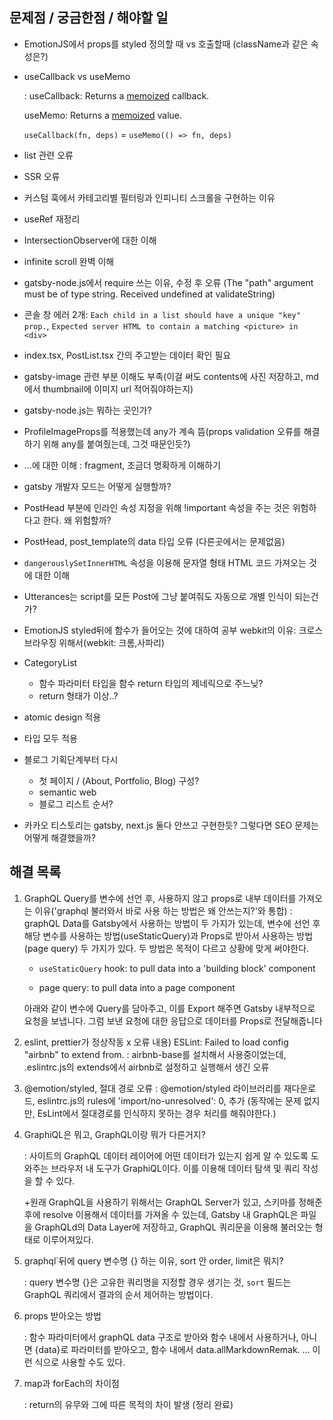 ## 문제점 / 궁금한점 / 해야할 일

- EmotionJS에서 props를 styled 정의할 때 vs 호출할때 (className과 같은 속성은?)

- useCallback vs useMemo

  : useCallback: Returns a [memoized](https://en.wikipedia.org/wiki/Memoization) callback.

    useMemo: Returns a [memoized](https://en.wikipedia.org/wiki/Memoization) value.

  `useCallback(fn, deps)` = `useMemo(() => fn, deps)` 

- list 관련 오류

- SSR 오류

- 커스텀 훅에서 카테고리별 필터링과 인피니티 스크롤을 구현하는 이유

- useRef 재정리

- IntersectionObserver에 대한 이해

- infinite scroll 완벽 이해

- gatsby-node.js에서 require 쓰는 이유, 수정 후 오류 (The "path" argument must be of type string. Received undefined at validateString)

- 콘솔 창 에러 2개: `Each child in a list should have a unique "key" prop.`, `Expected server HTML to contain a matching <picture> in <div>`

- index.tsx, PostList.tsx 간의 주고받는 데이터 확인 필요

- gatsby-image 관련 부분 이해도 부족(이걸 써도 contents에 사진 저장하고, md에서 thumbnail에 이미지 url 적어줘야하는지)

- gatsby-node.js는 뭐하는 곳인가?

- ProfileImageProps를 적용했는데 any가 계속 뜸(props validation 오류를 해결하기 위해 any를 붙여줬는데, 그것 때문인듯?)

- ...에 대한 이해 : fragment, 조금더 명확하게 이해하기

- gatsby 개발자 모드는 어떻게 실행할까?

- PostHead 부분에 인라인 속성 지정을 위해 !important 속성을 주는 것은 위험하다고 한다. 왜 위험할까?

- PostHead, post_template의 data 타입 오류 (다른곳에서는 문제없음)

- `dangerouslySetInnerHTML` 속성을 이용해 문자열 형태 HTML 코드 가져오는 것에 대한 이해

- Utterances는 script를 모든 Post에 그냥 붙여줘도 자동으로 개별 인식이 되는건가?

- EmotionJS styled뒤에 함수가 들어오는 것에 대하여 공부
  webkit의 이유: 크로스 브라우징 위해서(webkit: 크롬,사파리)

- CategoryList

  - 함수 파라미터 타입을 함수 return 타입의 제네릭으로 주느닞?
  - return 형태가 이상..?




- atomic design 적용
- 타입 모두 적용
- 블로그 기획단계부터 다시
  - 첫 페이지 / (About, Portfolio, Blog) 구성?
  - semantic web
  - 블로그 리스트 순서?
  
- 카카오 티스토리는 gatsby, next.js 둘다 안쓰고 구현한듯? 그렇다면 SEO 문제는 어떻게 해결했을까?



## 해결 목록

1. GraphQL Query를 변수에 선언 후, 사용하지 않고 props로 내부 데이터를 가져오는 이유('graphql 불러와서 바로 사용 하는 방법은 왜 안쓰는지?'와 통합)
   : graphQL Data를 Gatsby에서 사용하는 방법이 두 가지가 있는데, 변수에 선언 후 해당 변수를 사용하는 방법(useStaticQuery)과 Props로 받아서 사용하는 방법(page query) 두 가지가 있다. 두 방법은 목적이 다르고 상황에 맞게 써야한다.

   - `useStaticQuery` hook: to pull data into a 'building block' component
   
   - page query: to pull data into a page component
   
   아래와 같이 변수에 Query를 담아주고, 이를 Export 해주면 Gatsby 내부적으로 요청을 보냅니다. 그럼 보낸 요청에 대한 응답으로 데이터를 Props로 전달해줍니다
   
2. eslint, prettier가 정상작동 x
   오류 내용) ESLint: Failed to load config "airbnb" to extend from. 
   : airbnb-base를 설치해서 사용중이었는데, .eslintrc.js의 extends에서 airbnb로 설정하고 실행해서 생긴 오류

3. @emotion/styled, 절대 경로 오류
   : @emotion/styled 라이브러리를 재다운로드, eslintrc.js의 rules에 'import/no-unresolved': 0, 추가 (동작에는 문제 없지만, EsLint에서 절대경로를 인식하지 못하는 경우 처리를 해줘야한다.)

4. GraphiQL은 뭐고, GraphQL이랑 뭐가 다른거지?

   : 사이트의 GraphQL 데이터 레이어에 어떤 데이터가 있는지 쉽게 알 수 있도록 도와주는 브라우저 내 도구가 GraphiQL이다. 이를 이용해 데이터 탐색 및 쿼리 작성을 할 수 있다.

   +원래 GraphQL을 사용하기 위해서는 GraphQL Server가 있고, 스키마를 정해준 후에 resolve 이용해서 데이터를 가져올 수 있는데, Gatsby 내 GraphQL은 파일을 GraphQLd의 Data Layer에 저장하고, GraphQL 쿼리문을 이용해 불러오는 형태로 이루어져있다.

5. graphql`뒤에 query 변수명 {} 하는 이유, sort 안 order, limit은 뭐지?

   : query 변수명 {}은 고유한 쿼리명을 지정할 경우 생기는 것, `sort` 필드는 GraphQL 쿼리에서 결과의 순서 제어하는 방법이다.

6. props 받아오는 방법

   : 함수 파라미터에서 graphQL data 구조로 받아와 함수 내에서 사용하거나, 아니면 {data}로 파라미터를 받아오고, 함수 내에서 data.allMarkdownRemak. ... 이런 식으로 사용할 수도 있다. 

7. map과 forEach의 차이점

   : return의 유무와 그에 따른 목적의 차이 발생 (정리 완료)